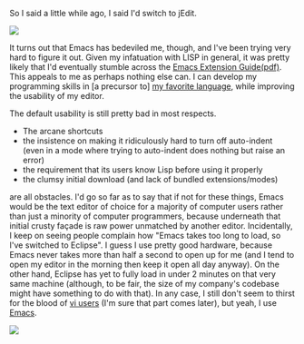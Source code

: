 So I said a little while ago, I said I'd switch to jEdit. 

![](http://3.bp.blogspot.com/_aNhkzkd_Yww/S0lOYsjxniI/AAAAAAAAACA/7YFRbyJYZ_g/s400/jedit_logo.jpeg)

It turns out that Emacs has bedeviled me, though, and I've been trying very hard to figure it out. Given my infatuation with LISP in general, it was pretty likely that I'd eventually stumble across the [Emacs Extension Guide(pdf)](http://www.emacs.uniyar.ac.ru/doc/O'Reilly_Emacs/Writing%20GNU%20Emacs%20Extensions.PDF).
This appeals to me as perhaps nothing else can. I can develop my programming skills in [a precursor to] [my favorite language](http://www.plt-scheme.org/), while improving the usability of my editor.

The default usability is still pretty bad in most respects. 

- The arcane shortcuts
- the insistence on making it ridiculously hard to turn off auto-indent (even in a mode where trying to auto-indent does nothing but raise an error)
- the requirement that its users know Lisp before using it properly
- the clumsy initial download (and lack of bundled extensions/modes)

are all obstacles. I'd go so far as to say that if not for these things, Emacs would be the text editor of choice for a majority of computer users rather than just a minority of computer programmers, because underneath that initial crusty fa&#231;ade is raw power unmatched by another editor.
Incidentally, I keep on seeing people complain how "Emacs takes too long to load, so I've switched to Eclipse". I guess I use pretty good hardware, because Emacs never takes more than half a second to open up for me (and I tend to open my editor in the morning then keep it open all day anyway). On the other hand, Eclipse has yet to fully load in under 2 minutes on that very same machine (although, to be fair, the size of my company's codebase might have something to do with that).
In any case, I still don't seem to thirst for the blood of [vi users](http://thomer.com/vi/vi.html) (I'm sure that part comes later), but yeah, I use [Emacs](http://www.gnu.org/software/emacs/).

![](http://2.bp.blogspot.com/_aNhkzkd_Yww/S0lQDkvg58I/AAAAAAAAACI/xJH-S_AG0yc/s400/emacs_icon.png)
